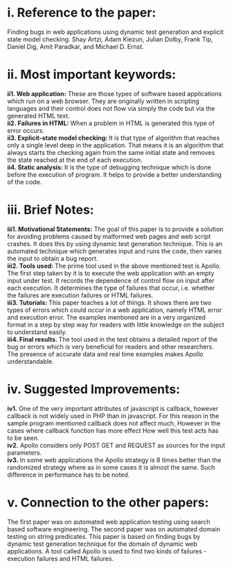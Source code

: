 <h1>i.	Reference to the paper: </h1>
Finding bugs in web applications using dynamic test generation and explicit state model checking. Shay Artzi, Adam Kiezun, Julian Dolby, Frank Tip, Daniel Dig, Amit Paradkar, and Michael D. Ernst.</br>
<h1>ii.	Most important keywords: </h1>
<b>ii1. Web application:</b> These are those types of software based applications which run on a web browser. They are originally written in scripting languages and their control does not flow via simply the code but via the generated HTML text.</br> 
<b>ii2. Failures in HTML: </b> When a problem in HTML is generated this type of error occurs. </br>
<b>ii3. Explicit-state model checking: </b> It is that type of algorithm that reaches only a single level deep in the application. That means it is an algorithm that always starts the checking again from the same initial state and removes the state reached at the end of each execution. </br>
<b>ii4. Static analysis: </b> It is the type of debugging technique which is done before the execution of program. It helps to provide a better understanding of the code. </br>
<h1>iii. Brief Notes: </h1>
<b>iii1. Motivational Statements:</b>
The goal of this paper is to provide a solution for avoiding problems caused by malformed web pages and web script crashes. It does this by using dynamic test generation technique. This is an automated technique which generates input and runs the code, then varies the input to obtain a bug report. </br>
<b>iii2. Tools used: </b>
The prime tool used in the above mentioned test is Apollo. The first step taken by it is to execute the web application with an empty input under test. It records the dependence of control flow on input after each execution. It determines the type of failures that occur, i.e. whether the failures are execution failures or HTML failures. </br>
<b>iii3. Tutorials: </b>
This paper teaches a lot of things. It shows there are two types of errors which could occur in a web application, namely HTML error and execution error. The examples mentioned are in a very organized format in a step by step way for readers with little knowledge on the subject to understand easily. </br>
<b>iii4. Final results. </b>
The tool used in the test obtains a detailed report of the bug or errors which is very beneficial for readers and other researchers. The presence of accurate data and real time examples makes Apollo understandable.
<h1>iv.	Suggested Improvements: </h1>
<b>iv1.</b> One of the very important attributes of javascript is callback, however callback is not widely used in PHP than in javascript. For this reason in the sample program mentioned callback does not affect much, However in the cases where callback function has more effect How well this test acts has to be seen.</br>
<b>iv2.</b> Apollo considers only POST GET and REQUEST as sources for the input parameters.</br>
<b>iv3.</b> In some web applications the Apollo strategy is 8 times better than the randomized strategy where as in some cases it is almost the same. Such difference in performance has to be noted.</br>
<h1>v. Connection to the other papers: </h1>
The first paper was on automated web application testing using search based software engineering. The second paper was on automated domain testing on string predicates. This paper is based on finding bugs by dynamic test generation technique for the domain of dynamic web applications. A tool called Apollo is used to find two kinds of failures - execution failures and HTML failures.